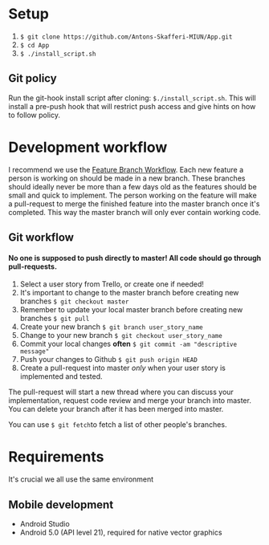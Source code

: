 # Setup

1. `$ git clone https://github.com/Antons-Skafferi-MIUN/App.git`
2. `$ cd App`
3. `$ ./install_script.sh`

## Git policy
Run the git-hook install script after cloning: `$./install_script.sh`. This will install a pre-push hook that will restrict push access and give hints on how to follow policy. 

# Development workflow
I recommend we use the [Feature Branch Workflow](https://www.atlassian.com/git/tutorials/comparing-workflows/feature-branch-workflow). Each new feature a person is working on should be made in a new branch. These branches should ideally never be more than a few days old as the features should be small and quick to implement. The person working on the feature will make a pull-request to merge the finished feature into the master branch once it's completed. This way the master branch will only ever contain working code. 

## Git workflow
#### No one is supposed to push directly to master! All code should go through pull-requests.
1. Select a user story from Trello, or create one if needed!
2. It's important to change to the master branch before creating new branches `$ git checkout master`
3. Remember to update your local master branch before creating new branches `$ git pull`
4. Create your new branch `$ git branch user_story_name`
5. Change to your new branch `$ git checkout user_story_name`
6. Commit your local changes __often__ `$ git commit -am "descriptive message"`
7. Push your changes to Github `$ git push origin HEAD`
8. Create a pull-request into master _only_ when your user story is implemented and tested. 

The pull-request will start a new thread where you can discuss your implementation, request code review and merge your branch into master. You can delete your branch after it has been merged into master. 

You can use `$ git fetch`to fetch a list of other people's branches. 

# Requirements
It's crucial we all use the same environment

## Mobile development

* Android Studio  
* Android 5.0 (API level 21), required for native vector graphics